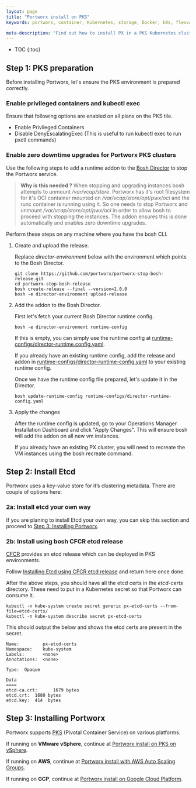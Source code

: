 ```yaml
---
layout: page
title: "Portworx install on PKS"
keywords: portworx, container, Kubernetes, storage, Docker, k8s, flexvol, pv, persistent disk

meta-description: "Find out how to install PX in a PKS Kubernetes cluster and have PX provide highly available volumes to any application deployed via Kubernetes."
---
```


* TOC
{:toc}

## Step 1: PKS preparation

Before installing Portworx, let's ensure the PKS environment is prepared correctly.

### Enable privileged containers and kubectl exec

Ensure that following options are enabled on all plans on the PKS tile.
  * Enable Privileged Containers
  * Disable DenyEscalatingExec (This is useful to run kubectl exec to run pxctl commands)

### Enable zero downtime upgrades for Portworx PKS clusters

Use the following steps to add a runtime addon to the [Bosh Director](https://bosh.io/docs/bosh-components/#director) to stop the Portworx service.

>**Why is this needed ?** When stopping and upgrading instances bosh attempts to unmount _/var/vcap/store_. Portworx has it's root filesystem for it's OCI container mounted on _/var/vcap/store/opt/pwx/oci_ and the runc container is running using it. So one needs to stop Portworx and unmount _/var/vcap/store/opt/pwx/oci_ in order to allow bosh to proceed with stopping the instances. The addon ensures this is done automatically and enables zero downtime upgrades.

Perform these steps on any machine where you have the bosh CLI.

1. Create and upload the release.

    Replace _director-environment_ below with the environment which points to the Bosh Director.
    ```
    git clone https://github.com/portworx/portworx-stop-bosh-release.git
    cd portworx-stop-bosh-release
    bosh create-release --final --version=1.0.0
    bosh -e director-environment upload-release
    ```

2. Add the addon to the Bosh Director.

    First let's fetch your current Bosh Director runtime config.
    ```
    bosh -e director-environment runtime-config
    ```

    If this is empty, you can simply use the runtime config at [runtime-configs/director-runtime.config.yaml](https://raw.githubusercontent.com/portworx/portworx-stop-bosh-release/master/runtime-configs/director-runtime-config.yaml).

    If you already have an existing runtime config, add the release and addon in [runtime-configs/director-runtime-config.yaml](https://raw.githubusercontent.com/portworx/portworx-stop-bosh-release/master/runtime-configs/director-runtime-config.yaml) to your existing runtime config.


    Once we have the runtime config file prepared, let's update it in the Director.
    ```
    bosh update-runtime-config runtime-configs/director-runtime-config.yaml
    ```

3. Apply the changes

    After the runtime config is updated, go to your Operations Manager Installation Dashboard and click "Apply Changes". This will ensure bosh will add the addon on all new vm instances.

    If you already have an existing PX cluster, you will need to recreate the VM instances using the bosh recreate command.

<a name="install-etcd-pks"></a>
## Step 2: Install Etcd

Portworx uses a key-value store for it’s clustering metadata. There are couple of options here:

### 2a: Install etcd your own way

If you are planing to install Etcd your own way, you can skip this section and proceed to [Step 3: Installing Portworx](#install-px-pks).

### 2b: Install using bosh CFCR etcd release

[CFCR](https://docs-cfcr.cfapps.io/) provides an etcd release which can be deployed in PKS environments. 

Follow [Installing Etcd using CFCR etcd release](install-cfcr-etcd-release.html) and return here once done.

After the above steps, you should have all the etcd certs in the *etcd-certs* directory. These need to put in a Kubernetes secret so that Portworx can consume it.

```
kubectl -n kube-system create secret generic px-etcd-certs --from-file=etcd-certs/
kubectl -n kube-system describe secret px-etcd-certs
```

This should output the below and shows the etcd certs are present in the secret.
```
Name:         px-etcd-certs
Namespace:    kube-system
Labels:       <none>
Annotations:  <none>

Type:  Opaque

Data
====
etcd-ca.crt:      1679 bytes
etcd.crt:  1680 bytes
etcd.key:  414  bytes
```

<a name="install-px-pks"></a>
## Step 3: Installing Portworx

Portworx supports [PKS](https://pivotal.io/platform/pivotal-container-service) (Pivotal Container Service) on various platforms.

If running on **VMware vSphere**, continue at [Portworx install on PKS on vSphere](install-pks-vsphere.html).

If running on **AWS**, continue at [Portworx install with AWS Auto Scaling Groups](/scheduler/kubernetes/px-k8s-asg.html).

If running on **GCP**, continue at [Portworx install on Google Cloud Platform](/cloud/gcp/gcp.html).

